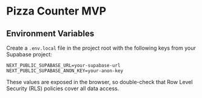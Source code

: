 # Pizza Counter MVP

## Environment Variables

Create a `.env.local` file in the project root with the following keys from your Supabase project:

```
NEXT_PUBLIC_SUPABASE_URL=your-supabase-url
NEXT_PUBLIC_SUPABASE_ANON_KEY=your-anon-key
```

These values are exposed in the browser, so double-check that Row Level Security (RLS) policies cover all data access.
